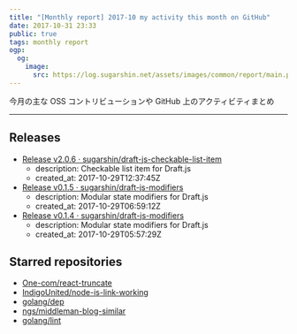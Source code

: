 ```yaml
---
title: "[Monthly report] 2017-10 my activity this month on GitHub"
date: 2017-10-31 23:33
public: true
tags: monthly report
ogp:
  og:
    image:
      src: https://log.sugarshin.net/assets/images/common/report/main.png
---
```


今月の主な OSS コントリビューションや GitHub 上のアクティビティまとめ

***

## Releases

- [Release v2.0.6 · sugarshin/draft-js-checkable-list-item](https://github.com/sugarshin/draft-js-checkable-list-item/releases/tag/v2.0.6)
  - description: Checkable list item for Draft.js
  - created_at: 2017-10-29T12:37:45Z
- [Release v0.1.5 · sugarshin/draft-js-modifiers](https://github.com/sugarshin/draft-js-modifiers/releases/tag/v0.1.5)
  - description: Modular state modifiers for Draft.js
  - created_at: 2017-10-29T06:59:12Z
- [Release v0.1.4 · sugarshin/draft-js-modifiers](https://github.com/sugarshin/draft-js-modifiers/releases/tag/v0.1.4)
  - description: Modular state modifiers for Draft.js
  - created_at: 2017-10-29T05:57:29Z

## Starred repositories

- [One-com/react-truncate](https://github.com/One-com/react-truncate)
- [IndigoUnited/node-is-link-working](https://github.com/IndigoUnited/node-is-link-working)
- [golang/dep](https://github.com/golang/dep)
- [ngs/middleman-blog-similar](https://github.com/ngs/middleman-blog-similar)
- [golang/lint](https://github.com/golang/lint)

